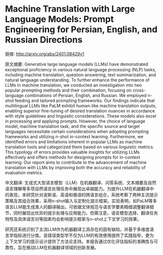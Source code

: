 # Machine Translation with Large Language Models: Prompt Engineering for Persian, English, and Russian Directions

链接: http://arxiv.org/abs/2401.08429v1

原文摘要:
Generative large language models (LLMs) have demonstrated exceptional
proficiency in various natural language processing (NLP) tasks, including
machine translation, question answering, text summarization, and natural
language understanding.
  To further enhance the performance of LLMs in machine translation, we
conducted an investigation into two popular prompting methods and their
combination, focusing on cross-language combinations of Persian, English, and
Russian. We employed n-shot feeding and tailored prompting frameworks. Our
findings indicate that multilingual LLMs like PaLM exhibit human-like machine
translation outputs, enabling superior fine-tuning of desired translation
nuances in accordance with style guidelines and linguistic considerations.
These models also excel in processing and applying prompts. However, the choice
of language model, machine translation task, and the specific source and target
languages necessitate certain considerations when adopting prompting frameworks
and utilizing n-shot in-context learning.
  Furthermore, we identified errors and limitations inherent in popular LLMs as
machine translation tools and categorized them based on various linguistic
metrics. This typology of errors provides valuable insights for utilizing LLMs
effectively and offers methods for designing prompts for in-context learning.
Our report aims to contribute to the advancement of machine translation with
LLMs by improving both the accuracy and reliability of evaluation metrics.

中文翻译:
生成式大型语言模型（LLM）在机器翻译、问答系统、文本摘要及自然语言理解等多项自然语言处理任务中展现出卓越能力。为提升LLM在机器翻译中的表现，本研究针对波斯语、英语和俄语的跨语言组合，系统考察了两种主流提示策略及其组合效果，采用n-shot输入与定制化提示框架。实验表明，如PaLM等多语言LLM能生成类人的翻译输出，可依据文体规范与语言学要素精细调整翻译细节，同时展现出优异的提示处理与应用能力。但需注意，语言模型选择、翻译任务特性及具体语言对等因素均会影响提示框架与n-shot上下文学习的效果。

研究还系统识别了主流LLM作为机器翻译工具存在的固有缺陷，并基于多维度语言学指标进行分类。该错误类型学不仅为LLM的有效使用提供了实践指导，更为上下文学习的提示设计提供了方法论支持。本报告通过优化评估指标的准确性与可靠性，旨在推动LLM在机器翻译领域的创新发展。
